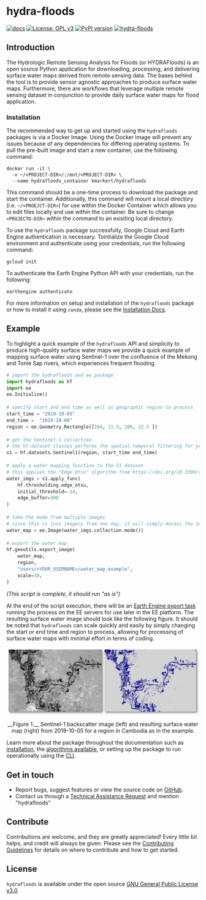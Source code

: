 # hydra-floods

[![docs](https://github.com/Servir-Mekong/hydra-floods/workflows/docs/badge.svg)](https://servir-mekong.github.io/hydra-floods)
[![License: GPL v3](https://img.shields.io/badge/License-GPLv3-blue.svg)](https://www.gnu.org/licenses/gpl-3.0)
[![PyPI version](https://badge.fury.io/py/hydrafloods.svg)](https://badge.fury.io/py/hydrafloods)
[![hydra-floods](https://circleci.com/gh/Servir-Mekong/hydra-floods/tree/master.svg?style=shield)](https://circleci.com/gh/Servir-Mekong/hydra-floods/tree/master)


## Introduction

The Hydrologic Remote Sensing Analysis for Floods (or HYDRAFloods) is an open source Python application for downloading, processing, and delivering surface water maps derived from remote sensing data. The bases behind the tool is to provide sensor agnostic approaches to produce surface water maps. Furthermore, there are workflows that leverage multiple remote sensing dataset in conjunction to provide daily surface water maps for flood application.

### Installation

The recommended way to get up and started using the `hydrafloods` packages is via a Docker Image. Using the Docker image will prevent any issues because of any dependencies for differing operating systems. To pull the pre-built image and start a new container, use the following command:

```
docker run -it \
  -v ~/<PROJECT-DIR>/:/mnt/<PROJECT-DIR> \
  --name hydrafloods_container kmarkert/hydrafloods
```

This command should be a one-time process to download the package and start the container. Additionally, this command will mount a local directory (i.e. `~/<PROEJCT-DIR>`) for use within the Docker Container which allows you to edit files locally and use within the container. Be sure to change `<PROJECTD-DIR>` within the command to an exisiting local directory.

To use the `hydrafloods` package successfully, Google Cloud and Earth Engine authentication is necessary. Tointialize the Google Cloud environment and authenticate using your credentials, run the following command:

```
gcloud init
```

To authenticate the Earth Engine Python API with your credentials, run the following:

```
earthengine authenticate
```

For more information on setup and installation of the `hydrafloods` package or how to install it using `conda`, please see the [Installation Docs](https://servir-github.io/hydra-floods/installation/).

## Example

To highlight a quick example of the `hydrafloods` API and simplicity to produce high-quality surface water maps we provide a quick example of mapping surface water using Sentinel-1 over the confluence of the Mekong and Tonle Sap rivers, which experiences frequent flooding.

```python
# import the hydrafloods and ee package
import hydrafloods as hf
import ee
ee.Initialize()

# specify start and end time as well as geographic region to process
start_time = "2019-10-05"
end_time =  "2019-10-06"
region = ee.Geometry.Rectangle([104, 11.5, 106, 12.5 ])

# get the Sentinel-1 collection
# the hf.dataset classes performs the spatial-temporal filtering for you
s1 = hf.datasets.Sentinel1(region, start_time end_time)

# apply a water mapping function to the S1 dataset
# this applies the "Edge Otsu" algorithm from https://doi.org/10.3390/rs12152469
water_imgs = s1.apply_func(
    hf.thresholding.edge_otsu,
    initial_threshold=-14,
    edge_buffer=300
)

# take the mode from multiple images
# since this is just imagery from one day, it will simply mosaic the images
water_map = ee.Image(water_imgs.collection.mode())

# export the water map
hf.geeutils.export_image(
    water_map,
    region,
    "users/<YOUR_USERNAME>/water_map_example",
    scale=30,
)
```

_(This script is complete, it should run "as is")_

At the end of the script execution, there will be an [Earth Engine export task](https://developers.google.com/earth-engine/exporting#to-asset) running the process on the EE servers for use later in the EE platform. The resulting surface water image should look like the following figure. It should be noted that `hydrafloods` can scale quickly and easily by simply changing the start or end time and region to process, allowing for processing of surface water maps with minimal effort in terms of coding.

![Quick Start Results](docs/img/quick_start_results.png)

<!-- html code for figure caption -->
<span class="img_caption" style="display: block; text-align: center; font-size: 14px">
    __Figure 1.__ Sentinel-1 backscatter image (left) and resulting surface water map (right) from 2019-10-05 for a region in Cambodia as in the example.
</span>

Learn more about the package throughout the documentation such as [installation](https://servir-mekong.github.io/hydra-floods/installation/), the [algorithms available](https://servir-mekong.github.io/hydra-floods/algorithms/), or setting up the package to run operationally using the [CLI](https://servir-mekong.github.io/hydra-floods/cli/).

## Get in touch

- Report bugs, suggest features or view the source code on [GitHub](https://github.com/servir-mekong/hydra-floods).
- Contact us through a [Technical Assistance Request](https://servir.adpc.net/services/technical-assistance) and mention "hydrafloods"

## Contribute

Contributions are welcome, and they are greatly appreciated! Every little bit helps, and credit will always be given. Please see the [Contributing Guidelines](https://github.com/servir-mekong/hydra-floods/blob/master/CONTRIBUTING.md) for details on where to contribute and how to get started.

## License

`hydrafloods` is available under the open source [GNU General Public License v3.0](https://github.com/Servir-Mekong/hydra-floods/blob/master/LICENSE).
